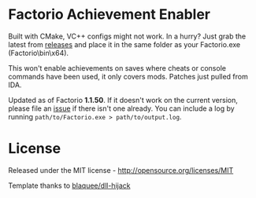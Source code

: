 # Factorio Achievement Enabler

Built with CMake, VC++ configs might not work. In a hurry? Just grab the latest from [releases](/../../releases) and place it in the same folder as your Factorio.exe (Factorio\bin\x64).

This won't enable achievements on saves where cheats or console commands have been used, it only covers mods. Patches just pulled from IDA.

Updated as of Factorio **1.1.50**. If it doesn't work on the current version, please file an [issue](/../../issues/new) if there isn't one already.
You can include a log by running `path/to/Factorio.exe > path/to/output.log`.

# License

Released under the MIT license - http://opensource.org/licenses/MIT

Template thanks to [blaquee/dll-hijack](/../../../../../blaquee/dll-hijack)
